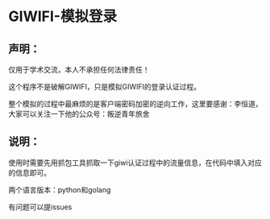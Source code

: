 # GIWIFI-模拟登录

## 声明：

仅用于学术交流，本人不承担任何法律责任！

这个程序不是破解GIWIFI，只是模拟GIWIFI的登录认证过程。

整个模拟的过程中最麻烦的是客户端密码加密的逆向工作，这里要感谢：李恒道，大家可以关注一下他的公众号：叛逆青年旅舍

## 说明：

使用时需要先用抓包工具抓取一下giwi认证过程中的流量信息，在代码中填入对应的信息即可。

两个语言版本：python和golang

有问题可以提issues

